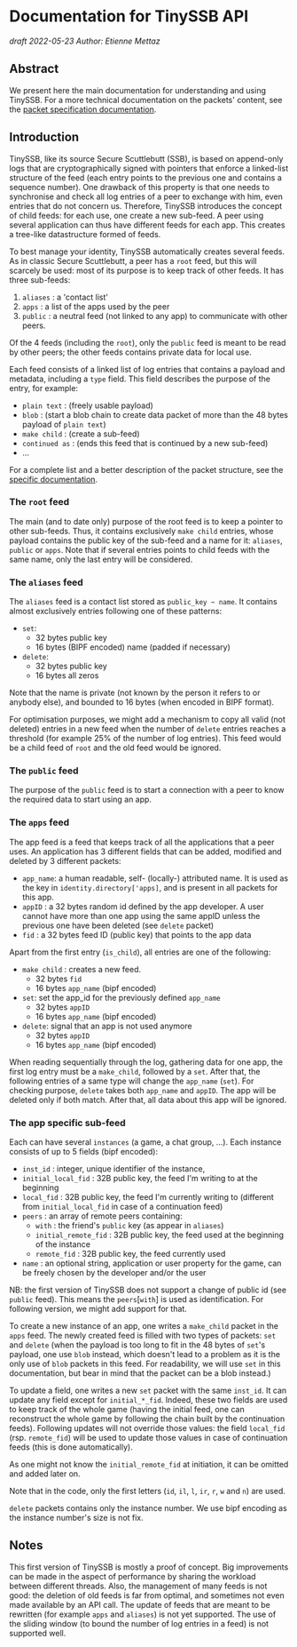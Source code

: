 # Documentation for TinySSB API

_draft 2022-05-23_
_Author: Etienne Mettaz_

## Abstract

We present here the main documentation for understanding and using TinySSB. For
a more technical documentation on the packets' content, see the
[packet specification documentation](low-level-concepts.md).

## Introduction

TinySSB, like its source Secure Scuttlebutt (SSB), is based on append-only logs
that are cryptographically signed with pointers that enforce a linked-list
structure of the feed (each entry points to the previous one and contains a
sequence number). One drawback of this property is that one needs to synchronise
and check all log entries of a peer to exchange with him, even entries that do
not concern us. Therefore, TinySSB introduces the concept of child feeds: for
each use, one create a new sub-feed. A peer using several application
can thus have different feeds for each app. This creates a tree-like
datastructure formed of feeds.

To best manage your identity, TinySSB automatically creates several feeds. As in
classic Secure Scuttlebutt, a peer has a `root` feed, but this will scarcely be
used: most of its purpose is to keep track of other feeds. It has three
sub-feeds:

1. `aliases`  : a 'contact list'
2. `apps`     : a list of the apps used by the peer
3. `public`   : a neutral feed (not linked to any app) to communicate with other
   peers.

Of the 4 feeds (including the `root`), only the `public` feed is meant to be
read by other peers; the other feeds contains private data for local use.

Each feed consists of a linked list of log entries that contains a payload and
metadata, including a `type` field. This field describes the purpose of the
entry, for example:

- `plain text`   :  (freely usable payload)
- `blob`         :  (start a blob chain to create data packet of more than
  the 48 bytes payload of `plain text`)
- `make child`   :  (create a sub-feed)
- `continued as` :  (ends this feed that is continued by a new sub-feed)
- ...

For a complete list and a better description of the packet structure, see the
[specific documentation](low-level-concepts.md).

### The `root` feed

The main (and to date only) purpose of the root feed is to keep a pointer to
other sub-feeds. Thus, it contains exclusively `make child` entries, whose
payload contains the public key of the sub-feed and a name for it: `aliases`,
`public` or `apps`. Note that if several entries points to child feeds with the
same name, only the last entry will be considered.

### The `aliases` feed

The `aliases` feed is a contact list stored as `public_key ~ name`. It contains
almost exclusively entries following one of these patterns:

- `set`:
    - 32 bytes public key
    - 16 bytes (BIPF encoded) name (padded if necessary)
- `delete`:
    - 32 bytes public key
    - 16 bytes all zeros

Note that the name is private (not known by the person it refers to or anybody
else), and bounded to 16 bytes (when encoded in BIPF format).

For optimisation purposes, we might add a mechanism to copy all valid (not
deleted) entries in a new feed when the number of `delete` entries reaches a
threshold (for example 25% of the number of log entries). This feed would be a
child feed of `root` and the old feed would be ignored.

### The `public` feed

The purpose of the `public` feed is to start a connection with a peer to know
the required data to start using an app.

### The `apps` feed

The app feed is a feed that keeps track of all the applications that a peer
uses. An application has 3 different fields that can be added, modified and
deleted by 3 different packets:

- `app_name`: a human readable, self- (locally-) attributed name. It is used
  as the key in `identity.directory['apps]`, and is present in all packets
  for this app.
- `appID`   : a 32 bytes random id defined by the app developer. A user
  cannot have more than one app using the same appID unless the previous one
  have been deleted (see `delete` packet)
- `fid`     : a 32 bytes feed ID (public key) that points to the app data

Apart from the first entry (`is_child`), all entries are one of the following:

- `make child` : creates a new feed.
    - 32 bytes `fid`
    - 16 bytes `app_name` (bipf encoded)
- `set`: set the app_id for the previously defined `app_name`
    - 32 bytes `appID`
    - 16 bytes `app_name` (bipf encoded)
- `delete`: signal that an app is not used anymore
    - 32 bytes `appID`
    - 16 bytes `app_name` (bipf encoded)

When reading sequentially through the log, gathering data for one app, the first
log entry must be a `make_child`, followed by a `set`. After that, the
following entries of a same type will change the `app_name` (`set`).
For checking purpose, `delete` takes both `app_name` and `appID`. The app will
be deleted only if both match. After that, all data about this app will be
ignored.

### The app specific sub-feed

Each can have several `instances` (a game, a chat group, ...). Each instance
consists of up to 5 fields (bipf encoded):

- `inst_id`            : integer, unique identifier of the instance,
- `initial_local_fid`  : 32B public key, the feed I'm writing to at the
  beginning
- `local_fid`          : 32B public key, the feed I'm currently writing to
  (different from `initial_local_fid` in case of a continuation feed)
- `peers`              : an array of remote peers containing:
    - `with`               : the friend's `public` key (as appear in `aliases`)
    - `initial_remote_fid` : 32B public key, the feed used at the beginning
        of the instance
    - `remote_fid`         : 32B public key, the feed currently used
- `name`               : an optional string, application or user property for 
    the game, can be freely chosen by the developer and/or the user

NB: the first version of TinySSB does not support a change of public id (see 
`public` feed). This means the `peers`[`with`] is used as identification. 
For following version, we might add support for that.

To create a new instance of an app, one writes a `make_child` packet in the
`apps` feed. The newly created feed is filled with two types of packets: 
`set` and `delete` (when the payload is too long to fit in the 48 bytes of 
`set`'s payload, one use `blob` instead, which doesn't lead to a problem as 
it is the only use of `blob` packets in this feed. For readability, we will 
use `set` in this documentation, but bear in mind that the packet can be a 
blob instead.)

To update a field, one writes a new `set` packet with the same `inst_id`. It
can update any field except for `initial_*_fid`. Indeed, these two fields 
are used to keep track of the whole game (having the initial feed, one can 
reconstruct the whole game by following the chain built by the continuation 
feeds). Following updates will not override those values: the field `local_fid`
(rsp. `remote_fid`) will be used to update those values in case of continuation
feeds (this is done automatically).

As one might not know the `initial_remote_fid` at initiation, it can be
omitted and added later on.

Note that in the code, only the first letters (`id`, `il`, `l`, `ir`, `r`, `w`
and `n`) are used.

`delete` packets contains only the instance number. We use bipf
encoding as the instance number's size is not fix.

## Notes

This first version of TinySSB is mostly a proof of concept. Big improvements
can be made in the aspect of performance by sharing the workload between
different threads. Also, the management of many feeds is not good: the
deletion of old feeds is far from optimal, and sometimes not even made
available by an API call. The update of feeds that are meant to be rewritten
(for example `apps` and `aliases`) is not yet supported. The use of the
sliding window (to bound the number of log entries in a feed) is not supported
well.
